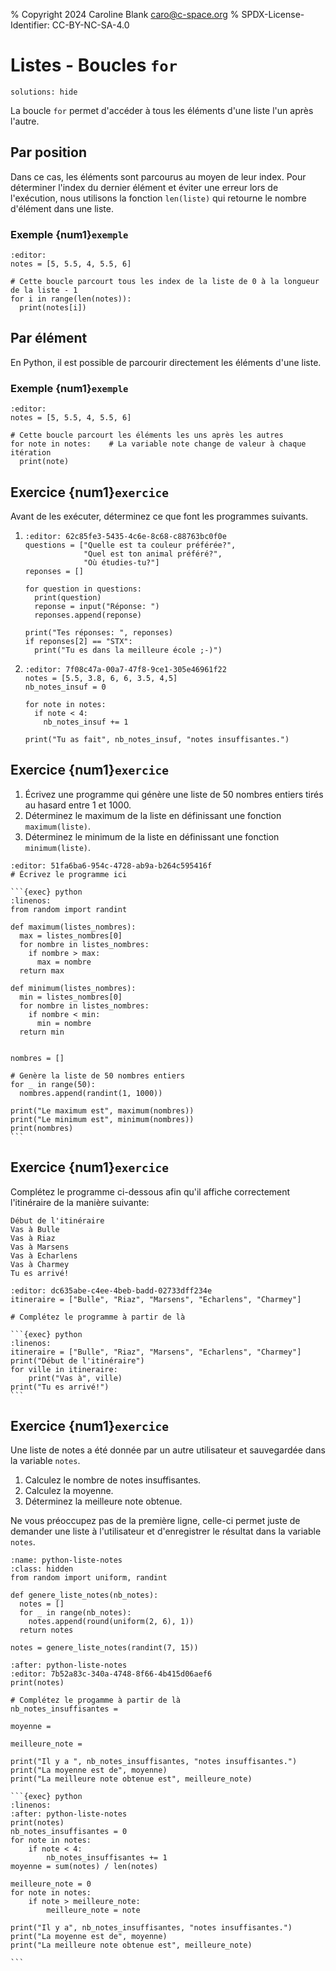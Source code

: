 % Copyright 2024 Caroline Blank <caro@c-space.org>
% SPDX-License-Identifier: CC-BY-NC-SA-4.0

# Listes - Boucles `for`

```{metadata}
solutions: hide
```

La boucle `for` permet d'accéder à tous les éléments d'une liste l'un après
l'autre.

## Par position

Dans ce cas, les éléments sont parcourus au moyen de leur index. Pour déterminer
l'index du dernier élément et éviter une erreur lors de l'exécution, nous
utilisons la fonction `len(liste)` qui retourne le nombre d'élément dans une
liste.

### Exemple {num1}`exemple`

```{exec} python
:editor:
notes = [5, 5.5, 4, 5.5, 6]

# Cette boucle parcourt tous les index de la liste de 0 à la longueur de la liste - 1
for i in range(len(notes)):
  print(notes[i])
```

## Par élément

En Python, il est possible de parcourir directement les éléments d'une liste.

### Exemple {num1}`exemple`

```{exec} python
:editor:
notes = [5, 5.5, 4, 5.5, 6]

# Cette boucle parcourt les éléments les uns après les autres
for note in notes:    # La variable note change de valeur à chaque itération
  print(note)
```

## Exercice {num1}`exercice`

Avant de les exécuter, déterminez ce que font les programmes suivants.

1.  ```{exec} python
    :editor: 62c85fe3-5435-4c6e-8c68-c88763bc0f0e
    questions = ["Quelle est ta couleur préférée?",
                 "Quel est ton animal préféré?",
                 "Où étudies-tu?"]
    reponses = []

    for question in questions:
      print(question)
      reponse = input("Réponse: ")
      reponses.append(reponse)

    print("Tes réponses: ", reponses)
    if reponses[2] == "STX":
      print("Tu es dans la meilleure école ;-)")
    ```

2.  ```{exec} python
    :editor: 7f08c47a-00a7-47f8-9ce1-305e46961f22
    notes = [5.5, 3.8, 6, 6, 3.5, 4,5]
    nb_notes_insuf = 0

    for note in notes:
      if note < 4:
        nb_notes_insuf += 1

    print("Tu as fait", nb_notes_insuf, "notes insuffisantes.")
    ```

## Exercice {num1}`exercice`

1. Écrivez une programme qui génère une liste de 50 nombres entiers tirés au
hasard entre 1 et 1000.
2. Déterminez le maximum de la liste en définissant une fonction
`maximum(liste)`.
3. Déterminez le minimum de la liste en définissant une fonction
`minimum(liste)`.

```{exec} python
:editor: 51fa6ba6-954c-4728-ab9a-b264c595416f
# Écrivez le programme ici
```

````{solution}
```{exec} python
:linenos:
from random import randint

def maximum(listes_nombres):
  max = listes_nombres[0]
  for nombre in listes_nombres:
    if nombre > max:
      max = nombre
  return max

def minimum(listes_nombres):
  min = listes_nombres[0]
  for nombre in listes_nombres:
    if nombre < min:
      min = nombre
  return min


nombres = []

# Genère la liste de 50 nombres entiers
for _ in range(50):
  nombres.append(randint(1, 1000))

print("Le maximum est", maximum(nombres))
print("Le minimum est", minimum(nombres))
print(nombres)
```
````

## Exercice {num1}`exercice`

Complétez le programme ci-dessous afin qu'il affiche correctement l'itinéraire
de la manière suivante:

```{code-block} text
Début de l'itinéraire
Vas à Bulle
Vas à Riaz
Vas à Marsens
Vas à Echarlens
Vas à Charmey
Tu es arrivé!
```

```{exec} python
:editor: dc635abe-c4ee-4beb-badd-02733dff234e
itineraire = ["Bulle", "Riaz", "Marsens", "Echarlens", "Charmey"]

# Complétez le programme à partir de là
```

````{solution}
```{exec} python
:linenos:
itineraire = ["Bulle", "Riaz", "Marsens", "Echarlens", "Charmey"]
print("Début de l'itinéraire")
for ville in itineraire:
    print("Vas à", ville)
print("Tu es arrivé!")
```
````

## Exercice {num1}`exercice`

Une liste de notes a été donnée par un autre utilisateur et sauvegardée dans la
variable `notes`.

1. Calculez le nombre de notes insuffisantes.
2. Calculez la moyenne.
3. Déterminez la meilleure note obtenue.

Ne vous préoccupez pas de la première ligne, celle-ci permet juste de demander
une liste à l'utilisateur et d'enregistrer le résultat dans la variable `notes`.

```{exec} python
:name: python-liste-notes
:class: hidden
from random import uniform, randint

def genere_liste_notes(nb_notes):
  notes = []
  for _ in range(nb_notes):
    notes.append(round(uniform(2, 6), 1))
  return notes

notes = genere_liste_notes(randint(7, 15))
```

```{exec} python
:after: python-liste-notes
:editor: 7b52a83c-340a-4748-8f66-4b415d06aef6
print(notes)

# Complétez le progamme à partir de là
nb_notes_insuffisantes =

moyenne =

meilleure_note =

print("Il y a ", nb_notes_insuffisantes, "notes insuffisantes.")
print("La moyenne est de", moyenne)
print("La meilleure note obtenue est", meilleure_note)
```

````{solution}
```{exec} python
:linenos:
:after: python-liste-notes
print(notes)
nb_notes_insuffisantes = 0
for note in notes:
    if note < 4:
        nb_notes_insuffisantes += 1
moyenne = sum(notes) / len(notes)

meilleure_note = 0
for note in notes:
    if note > meilleure_note:
        meilleure_note = note

print("Il y a", nb_notes_insuffisantes, "notes insuffisantes.")
print("La moyenne est de", moyenne)
print("La meilleure note obtenue est", meilleure_note)

```
````
